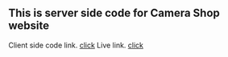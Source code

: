 ## This is server side code for Camera Shop website


Client side code link. [click](https://camera-shop-9fa14.web.app/)
Live link. [click](https://github.com/programming-hero-web-course-4/niche-website-client-side-AyyubIqbal)
